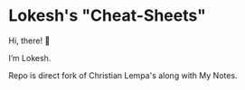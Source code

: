 # Lokesh's "Cheat-Sheets"

Hi, there! 👋

I’m Lokesh.

Repo is direct fork of Christian Lempa's along with My Notes.
